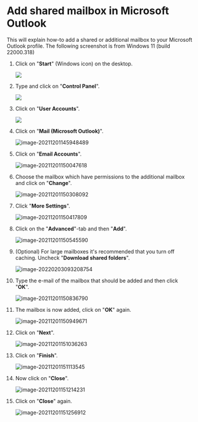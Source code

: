 # Add shared mailbox in Microsoft Outlook

This will explain how-to add a shared or additional mailbox to your Microsoft Outlook profile. The following screenshot is from Windows 11 (build 22000.318)

1. Click on "**Start**" (Windows icon) on the desktop.

   ![](media/open-start.png)

2. Type and click on "**Control Panel**".

   ![](media/open-controlpanel.png)

3. Click on "**User Accounts**".

   ![](media/open-useraccounts.png)

4. Click on "**Mail (Microsoft Outlook)**".

   ![image-20211201145948489](media/open-mailcontrol.png)

5. Click on "**Email Accounts**".

   ![image-20211201150047618](media/click-emailaccounts.png)

6. Choose the mailbox which have permissions to the additional mailbox and click on "**Change**".

   ![image-20211201150308092](media/click-change.png)

7. Click "**More Settings**".

   ![image-20211201150417809](media/click-moresettings.png)

8. Click on the "**Advanced**"-tab and then "**Add**".

   ![image-20211201150545590](media/click-advancedandadd.png)

9. (Optional) For large mailboxes it's recommended that you turn off caching. Uncheck "**Download shared folders**".

   ![image-20220203093208754](media/turn-caching-off.png)

9. Type the e-mail of the mailbox that should be added and then click "**OK**".

   ![image-20211201150836790](media/type-emailaddress.png)

10. The mailbox is now added, click on "**OK**" again.

    ![image-20211201150949671](media/apply-settings.png)

11. Click on "**Next**".

    ![image-20211201151036263](media/click-next.png)

12. Click on "**Finish**".

    ![image-20211201151113545](media/click-finish.png)

13. Now click on "**Close**".

    ![image-20211201151214231](media/click-close.png)

14. Click on "**Close**" again.

    ![image-20211201151256912](media/click-closeagain.png)
